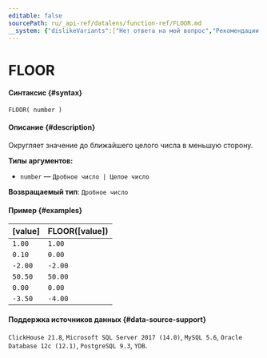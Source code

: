 ```yaml
---
editable: false
sourcePath: ru/_api-ref/datalens/function-ref/FLOOR.md
__system: {"dislikeVariants":["Нет ответа на мой вопрос","Рекомендации не помогли","Содержание не соответствует заголовку","Другое"]}
---
```


# FLOOR



#### Синтаксис {#syntax}


```
FLOOR( number )
```

#### Описание {#description}
Округляет значение до ближайшего целого числа в меньшую сторону.

**Типы аргументов:**
- `number` — `Дробное число | Целое число`


**Возвращаемый тип**: `Дробное число`

#### Пример {#examples}



| **[value]**   | **FLOOR([value])**   |
|:--------------|:---------------------|
| `1.00`        | `1.00`               |
| `0.10`        | `0.00`               |
| `-2.00`       | `-2.00`              |
| `50.50`       | `50.00`              |
| `0.00`        | `0.00`               |
| `-3.50`       | `-4.00`              |




#### Поддержка источников данных {#data-source-support}

`ClickHouse 21.8`, `Microsoft SQL Server 2017 (14.0)`, `MySQL 5.6`, `Oracle Database 12c (12.1)`, `PostgreSQL 9.3`, `YDB`.
